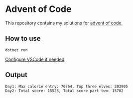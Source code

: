 # Advent of Code

This repository contains my solutions for [advent of code.](https://adventofcode.com)


## How to use
`dotnet run`

[Configure VSCode if needed](https://code.visualstudio.com/docs/languages/dotnet#_setting-up-vs-code-for-net-development)

## Output
```
Day1: Max calorie entry: 70764, Top three elves: 203905
Day2: Total score: 15523, Total score part two: 15702
```